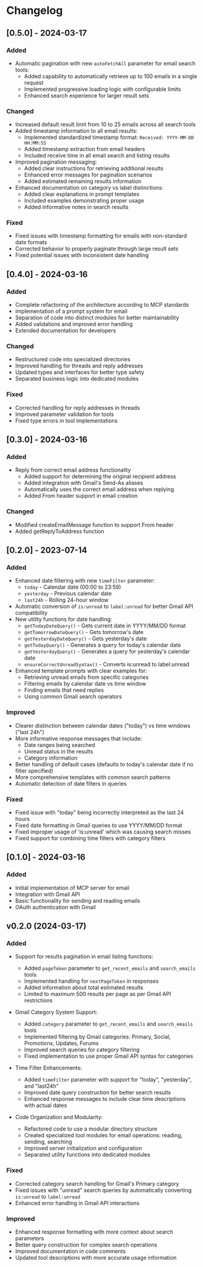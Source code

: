 # Changelog

## [0.5.0] - 2024-03-17

### Added
- Automatic pagination with new `autoFetchAll` parameter for email search tools:
  - Added capability to automatically retrieve up to 100 emails in a single request
  - Implemented progressive loading logic with configurable limits
  - Enhanced search experience for larger result sets

### Changed
- Increased default result limit from 10 to 25 emails across all search tools
- Added timestamp information to all email results:
  - Implemented standardized timestamp format: `Received: YYYY-MM-DD HH:MM:SS`
  - Added timestamp extraction from email headers
  - Included receive time in all email search and listing results
- Improved pagination messaging:
  - Added clear instructions for retrieving additional results
  - Enhanced error messages for pagination scenarios
  - Added estimated remaining results information
- Enhanced documentation on category vs label distinctions:
  - Added clear explanations in prompt templates
  - Included examples demonstrating proper usage
  - Added informative notes in search results

### Fixed
- Fixed issues with timestamp formatting for emails with non-standard date formats
- Corrected behavior to properly paginate through large result sets
- Fixed potential issues with inconsistent date handling

## [0.4.0] - 2024-03-16

### Added
- Complete refactoring of the architecture according to MCP standards
- Implementation of a prompt system for email
- Separation of code into distinct modules for better maintainability
- Added validations and improved error handling
- Extended documentation for developers

### Changed
- Restructured code into specialized directories
- Improved handling for threads and reply addresses
- Updated types and interfaces for better type safety
- Separated business logic into dedicated modules

### Fixed
- Corrected handling for reply addresses in threads
- Improved parameter validation for tools
- Fixed type errors in tool implementations

## [0.3.0] - 2024-03-16

### Added
- Reply from correct email address functionality
  - Added support for determining the original recipient address
  - Added integration with Gmail's Send-As aliases
  - Automatically uses the correct email address when replying
  - Added From header support in email creation

### Changed
- Modified createEmailMessage function to support From header
- Added getReplyToAddress function

## [0.2.0] - 2023-07-14

### Added
- Enhanced date filtering with new `timeFilter` parameter:
  - `today` - Calendar date (00:00 to 23:59)
  - `yesterday` - Previous calendar date
  - `last24h` - Rolling 24-hour window
- Automatic conversion of `is:unread` to `label:unread` for better Gmail API compatibility
- New utility functions for date handling:
  - `getTodayDateQuery()` - Gets current date in YYYY/MM/DD format
  - `getTomorrowDateQuery()` - Gets tomorrow's date
  - `getYesterdayDateQuery()` - Gets yesterday's date
  - `getTodayQuery()` - Generates a query for today's calendar date
  - `getYesterdayQuery()` - Generates a query for yesterday's calendar date
  - `ensureCorrectUnreadSyntax()` - Converts is:unread to label:unread
- Enhanced template prompts with clear examples for:
  - Retrieving unread emails from specific categories
  - Filtering emails by calendar date vs time window
  - Finding emails that need replies
  - Using common Gmail search operators

### Improved
- Clearer distinction between calendar dates ("today") vs time windows ("last 24h") 
- More informative response messages that include:
  - Date ranges being searched
  - Unread status in the results
  - Category information
- Better handling of default cases (defaults to today's calendar date if no filter specified)
- More comprehensive templates with common search patterns
- Automatic detection of date filters in queries

### Fixed
- Fixed issue with "today" being incorrectly interpreted as the last 24 hours
- Fixed date formatting in Gmail queries to use YYYY/MM/DD format
- Fixed improper usage of 'is:unread' which was causing search misses
- Fixed support for combining time filters with category filters

## [0.1.0] - 2024-03-16

### Added
- Initial implementation of MCP server for email
- Integration with Gmail API
- Basic functionality for sending and reading emails
- OAuth authentication with Gmail

## v0.2.0 (2024-03-17)

### Added
- Support for results pagination in email listing functions:
  - Added `pageToken` parameter to `get_recent_emails` and `search_emails` tools
  - Implemented handling for `nextPageToken` in responses
  - Added information about total estimated results
  - Limited to maximum 500 results per page as per Gmail API restrictions

- Gmail Category System Support:
  - Added `category` parameter to `get_recent_emails` and `search_emails` tools
  - Implemented filtering by Gmail categories: Primary, Social, Promotions, Updates, Forums
  - Improved search queries for category filtering
  - Fixed implementation to use proper Gmail API syntax for categories

- Time Filter Enhancements:
  - Added `timeFilter` parameter with support for "today", "yesterday", and "last24h"
  - Improved date query construction for better search results
  - Enhanced response messages to include clear time descriptions with actual dates

- Code Organization and Modularity:
  - Refactored code to use a modular directory structure
  - Created specialized tool modules for email operations: reading, sending, searching
  - Improved server initialization and configuration
  - Separated utility functions into dedicated modules

### Fixed
- Corrected category search handling for Gmail's Primary category
- Fixed issues with "unread" search queries by automatically converting `is:unread` to `label:unread`
- Enhanced error handling in Gmail API interactions

### Improved
- Enhanced response formatting with more context about search parameters
- Better query construction for complex search operations
- Improved documentation in code comments
- Updated tool descriptions with more accurate usage information